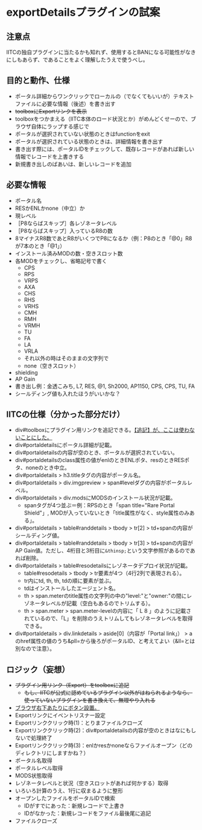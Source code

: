 # exportDetailsプラグインの試案

## 注意点
IITCの独自プラグインに当たるかも知れず、使用するとBANになる可能性がなきにしもあらず、であることをよく理解したうえで使うべし。

## 目的と動作、仕様
- ポータル詳細からワンクリックでローカルの（でなくてもいいが）テキストファイルに必要な情報（後述）を書き出す
- <del>toolboxにExportリンクを表示</del>
- toolboxをつかまえる（IITC本体のロード状況とか）がめんどくせーので、ブラウザ自体にラップする感じで
- ポータルが選択されていない状態のときはfunctionをexit
- ポータルが選択されている状態のときは、詳細情報を書き出す
- 書き出す際には、ポータルIDをチェックして、既存レコードがあれば新しい情報でレコードを上書きする
- 新規書き出しのばあいは、新しいレコードを追加

## 必要な情報
- ポータル名
- RESかENLかnone（中立）か
- 現レベル
- ［P8ならばスキップ］各レゾネータレベル
- ［P8ならばスキップ］入っているR8の数
- 8マイナスR8数であとR8がいくつでP8になるか（例：P8のとき「@0」R8が7本のとき「@1」）
- インストール済みMODの数・空きスロット数
- 各MODをチェックし、省略記号で書く
    - CPS
    - RPS
    - VRPS
    - AXA
    - CHS
    - RHS
    - VRHS
    - CMH
    - RMH
    - VRMH
    - TU
    - FA
    - LA
    - VRLA
    - それ以外の時はそのままの文字列で
    - none（空きスロット）
- shielding
- AP Gain
- 書き出し例：金透こみち, L7, RES, @1, Sh2000, AP1150, CPS, CPS, TU, FA
- シールディング値も入れたほうがいいかな？

## IITCの仕様（分かった部分だけ）
- div#toolboxにプラグイン用リンクを追記できる。<ins>【追記】が、ここは使わないことにした。</ins>
- div#portaldetailsにポータル詳細が記載。
- div#portaldetailsの内容が空のとき、ポータルが選択されていない。
- div#portaldetailsのclass属性の値がenlのときENLポタ、resのときRESポタ、noneのとき中立。
- div#portaldetails > h3.titleタグの内容がポータル名。
- div#portaldetails > div.imgpreview > span#levelダグの内容がポータルレベル。
- div#portaldetails > div.modsにMODSのインストール状況が記載。
    - spanタグが4つ並ぶ＝例：RPSのとき「span title="Rare Portal Shield"」, MODが入っていないとき「title属性がなく、style属性のみある」。
- div#portaldetails > table#randdetails > tbody > tr[2] > td+spanの内容がシールディング値。
- div#portaldetails > table#randdetails > tbody > tr[3] > td+spanの内容がAP Gain値。ただし、4桁目と3桁目に`&thinsp;`という文字参照があるのであれば削除。
- div#portaldetails > table#resodetailsにレゾネータデプロイ状況が記載。
    - table#resodetails > tbody > tr要素が4つ（4行2列で表現される）。
    - tr内にtd, th, th, tdの順に要素が並ぶ。
    - tdはインストールしたエージェント名。
    - th > span.meterのtitle属性の文字列の中の"level:"と"owner:"の間にレゾネータレベルが記載（空白もあるのでトリムする）。
    - th > span.meter > span.meter-levelの内容に「 L 8 」のように記載されているので、「L」を削除のうえトリムしてもレゾネータレベルを取得できる。
- div#portaldetails > div.linkdetails > aside[0]（内容が「Portal link」） > aのhref属性の値のうち&pll=から後ろがポータルID、と考えてよい（&ll=とは別なので注意）。

## ロジック（妄想）
- <del>プラグイン用リンク（Export）をtoolboxに追記</del>
    - <del>もし、IITCが公式に認めているプラグイン以外がはねられるようなら、使っていないプラグインを書き換えて、無理やり入れる</del>
- <ins>ブラウザ右下あたりにボタン設置。</ins>
- Exportリンクにイベントリスナー設定
- Exportリンククリック時(1)：とりまファイルクローズ
- Exportリンククリック時(2)：div#portaldetailsの内容が空のときはなにもしないで処理終了
- Exportリンククリック時(3)：enlかresかnoneならファイルオープン（どのディレクトリにしますかね？）
- ポータル名取得
- ポータルレベル取得
- MODS状態取得
- レゾネータレベルと状況（空きスロットがあれば何かする）取得
- いろいろ計算のうえ、1行に収まるように整形
- オープンしたファイルをポータルIDで検索
    - IDがすでにあった：新規レコードで上書き
    - IDがなかった：新規レコードをファイル最後尾に追記
- ファイルクローズ

